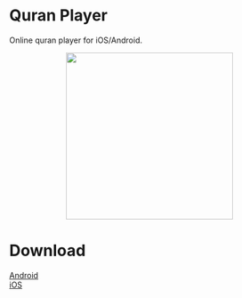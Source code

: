 # Quran Player
Online quran player for iOS/Android.
<p align="center">
  <img src="https://raw.githubusercontent.com/SaidRH/unity-online-quran-audio-player/master/preview.gif" width="300">  
<p>
  
# Download  
<a href="" rel="nofollow">Android</a>   
<a href="" rel="nofollow">iOS</a>


